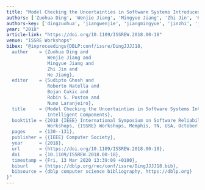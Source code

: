 ```yaml
---
title: "Model Checking the Uncertainties in Software Systems Introduced by Intelligent Components"
authors: ['Zuohua Ding', 'Wenjie Jiang', 'Mingyue Jiang', 'Zhi Jin', 'He Jiang']
authors-key: ['dingzuohua', 'jiangwenjie', 'jiangmingyue', 'jinzhi', 'jianghe']
year: "2018"
article-link: "https://doi.org/10.1109/ISSREW.2018.00-18"
venue: "ISSRE Workshops"
bibex: "@inproceedings{DBLP:conf/issre/DingJJJJ18,
  author    = {Zuohua Ding and
               Wenjie Jiang and
               Mingyue Jiang and
               Zhi Jin and
               He Jiang},
  editor    = {Sudipto Ghosh and
               Roberto Natella and
               Bojan Cukic and
               Robin S. Poston and
               Nuno Laranjeiro},
  title     = {Model Checking the Uncertainties in Software Systems Introduced by
               Intelligent Components},
  booktitle = {2018 {IEEE} International Symposium on Software Reliability Engineering
               Workshops, {ISSRE} Workshops, Memphis, TN, USA, October 15-18, 2018},
  pages     = {130--131},
  publisher = {{IEEE} Computer Society},
  year      = {2018},
  url       = {https://doi.org/10.1109/ISSREW.2018.00-18},
  doi       = {10.1109/ISSREW.2018.00-18},
  timestamp = {Fri, 13 Mar 2020 13:39:09 +0100},
  biburl    = {https://dblp.org/rec/conf/issre/DingJJJJ18.bib},
  bibsource = {dblp computer science bibliography, https://dblp.org}
}"
---
```

